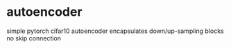 # autoencoder
simple pytorch cifar10 autoencoder 
encapsulates down/up-sampling blocks 
no skip connection 
